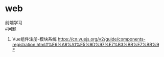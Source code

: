 # web
前端学习  
#问题
1. Vue组件注册-模块系统    https://cn.vuejs.org/v2/guide/components-registration.html#%E6%A8%A1%E5%9D%97%E7%B3%BB%E7%BB%9F
  